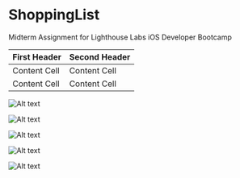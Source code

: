 # ShoppingList
Midterm Assignment for Lighthouse Labs iOS Developer Bootcamp

| First Header  | Second Header |
| ------------- | ------------- |
| Content Cell  | Content Cell  |
| Content Cell  | Content Cell  |

![Alt text](../ShoppingList/blob/master/blankScreen.png?raw=true "Blank Screen")

![Alt text](https://github.com/nwainwri/ShoppingList/blob/master/editScreen.png?raw=true "Editing Screen")

![Alt text](https://github.com/nwainwri/ShoppingList/blob/master/firstLaunchScreen.png?raw=true "First Launch Screen")

![Alt text](https://github.com/nwainwri/ShoppingList/blob/master/screenData.png?raw=true "Showing Basic List")

![Alt text](https://github.com/nwainwri/ShoppingList/blob/master/swipeToDelete.png?raw=true "Swipe to Delete")










